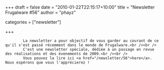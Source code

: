 
+++
draft = false
date = "2010-01-22T22:15:17+10:00"
title = "Newsletter Frugalware #56"
author = "phayz"

categories = ["newsletter"]

+++

            La newsletter a pour objectif de vous garder au courant de ce qu'il s'est passé récemment dans le monde de Frugalware.<br /><br />
            C'est une newsletter spéciale, dédiée à un passage en revue des réalisations et des évenements de 2009.<br /><br />
            Vous pouvez la lire ici <a href="/newsletter/56">here</a>. Nous espérons que vous l'apprécierez !
            
        